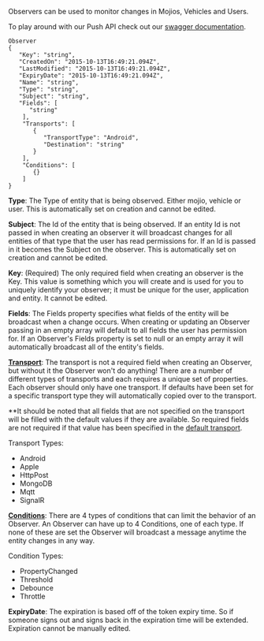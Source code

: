 Observers can be used to monitor changes in Mojios, Vehicles and Users.

To play around with our Push API check out our [swagger documentation](https://push.moj.io/swagger).

	Observer
	{
	   "Key": "string",
	   "CreatedOn": "2015-10-13T16:49:21.094Z",
	   "LastModified": "2015-10-13T16:49:21.094Z",
	   "ExpiryDate": "2015-10-13T16:49:21.094Z",
	   "Name": "string",
	   "Type": "string",
	   "Subject": "string",
	   "Fields": [
	      "string"
	    ],
	    "Transports": [
	       {
	          "TransportType": "Android",
	          "Destination": "string"
	       }
	    ],
	    "Conditions": [
	       {}
	    ]
	}

**Type**: The Type of entity that is being observed. Either mojio, vehicle or user. This is automatically set on creation and cannot be edited.

**Subject**: The Id of the entity that is being observed. If an entity Id is not passed in when creating an observer it will broadcast changes for all entities of that type that the user has read permissions for.  If an Id is passed in it becomes the Subject on the observer. This is automatically set on creation and cannot be edited.

**Key**: (Required) The only required field when creating an observer is the Key. This value is something which you will create and is used for you to uniquely identify your observer; it must be unique for the user, application and entity.  It cannot be edited.

**Fields**: The Fields property specifies what fields of the entity will be broadcast when a change occurs. When creating or updating an Observer passing in an empty array will default to all fields the user has permission for. If an Observer's Fields property is set to null or an empty array it will automatically broadcast all of the entity's fields.

**[Transport](#/content/cms.PUSHBasics.Transports)**: The transport is not a required field when creating an Observer, but without it the Observer won't do anything! There are a number of different types of transports and each requires a unique set of properties. Each observer should only have one transport. If defaults  have been set for a specific transport type they will automatically copied over to the transport.

**It should be noted that all fields that are not specified on the transport will be filled with the default values if they are available. So required fields are not required if that value has been specified in the [default transport](#/content/cms.PushBasics.Defaults). 

Transport Types:


- Android
- Apple
- HttpPost
- MongoDB
- Mqtt
- SignalR

   
**[Conditions](#/content/cms.PushBasics.Conditions)**: There are 4 types of conditions that can limit the behavior of an Observer. An Observer can have up to 4 Conditions, one of each type. If none of these are set the Observer will broadcast a message anytime the entity changes in any way.

Condition Types:

- PropertyChanged
- Threshold
- Debounce
- Throttle

**ExpiryDate**: The expiration is based off of the token expiry time. So if someone signs out and signs back in the expiration time will be extended. Expiration cannot be manually edited.